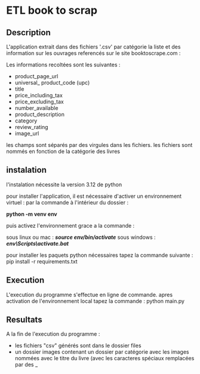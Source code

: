 # ETL book to scrap

## Description

L'application extrait dans des fichiers '.csv' par catégorie la liste et des information sur les ouvrages referencés sur le site booktoscrape.com :

Les informations recoltées sont les suivantes : 
- product_page_url 
- universal_ product_code (upc)
- title
- price_including_tax 
- price_excluding_tax
- number_available
- product_description
- category
- review_rating
- image_url

les champs sont séparés par des virgules dans les fichiers. les fichiers sont nommés en fonction de la catégorie des livres

## instalation

l'instalation nécessite la version 3.12 de python

pour installer l'application, il est nécessaire d'activer un environnement virtuel :
par la commande à l'intérieur du dossier :

**python -m venv env**

puis activez l'environnement grace a la commande :

sous linux ou mac :
_**source env/bin/activate**_
sous windows :
**_env\Scripts\activate.bat_**

pour installer les paquets python nécessaires tapez la commande suivante :
pip install -r requirements.txt

## Execution

L'execution du programme s'effectue en ligne de commande.
apres activation de l'environnement local 
tapez la commande : python main.py

## Resultats

A la fin de l'execution du programme :

- les fichiers "csv" générés sont dans le dossier files
- un dossier images contenant un dossier par catégorie avec les images nommées avec le titre du livre (avec les caracteres spéciaux remplacées par des _

 

 
